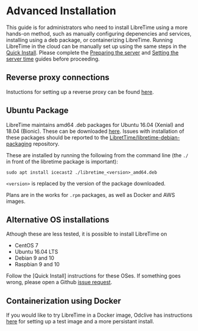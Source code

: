 # Advanced Installation

 This guide is for administrators who need to install LibreTime using a more hands-on method, such as
 manually configuring depenencies and services, installing using a deb package,
 or containerizing LibreTime. Running LibreTime in the cloud can be manually set up using the same steps in the
 [Quick Install](quickstart). Please complete the [Preparing the server](preparing-the-server) and
[Setting the server time](manual/setting-the-server-time/index) guides before proceeding.

## Reverse proxy connections

Instuctions for setting up a reverse proxy can be found [here](reverse-proxy).

## Ubuntu Package
LibreTime maintains amd64 .deb packages for Ubuntu 16.04 (Xenial) and 18.04
(Bionic). These can be downloaded [here](https://github.com/LibreTime/libretime-debian-packaging/releases).
Issues with installation of these packages should be reported to the
[LibretTime/libretime-debian-packaging](https://github.com/LibreTime/libretime-debian-packaging)
repository.

These are installed by running the following from the command line (the `./` in
front of the libretime package is important):

```
sudo apt install icecast2 ./libretime_<version>_amd64.deb
```
`<version>` is replaced by the version of the package downloaded.

Plans are in the works for `.rpm` packages, as well as Docker and AWS images.

## Alternative OS installations
Athough these are less tested, it is possible to install LibreTime on

- CentOS 7
- Ubuntu 16.04 LTS
- Debian 9 and 10
- Raspbian 9 and 10

Follow the [Quick Install] instructions for these OSes. If something goes wrong, please open a Github
[issue request](https://github.com/LibreTime/libretime/issues).

## Containerization using Docker

If you would like to try LibreTime in a Docker image,
Odclive has instructions [here](https://github.com/kessibi/libretime-docker) for setting up a test image
and a more persistant install.